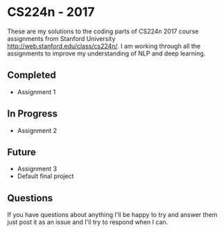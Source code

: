 # CS224n - 2017
These are my solutions to the coding parts of CS224n 2017 course assignments from Stanford University http://web.stanford.edu/class/cs224n/. 
I am working through all the assignments to improve my understanding of NLP and deep learning.

## Completed
* Assignment 1

## In Progress
* Assignment 2

## Future
* Assignment 3
* Default final project


## Questions

If you have questions about anything I'll be happy to try and answer them just post it as an issue and I'll try to respond when I can.
